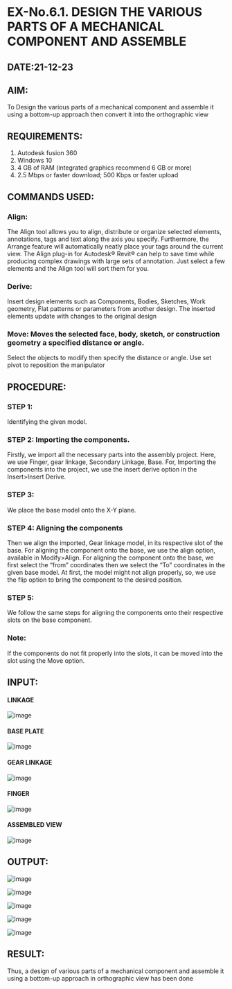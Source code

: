 # EX-No.6.1. DESIGN THE VARIOUS PARTS OF A MECHANICAL COMPONENT AND ASSEMBLE

## DATE:21-12-23

## AIM: 
To Design the various parts of a mechanical component and assemble it using a bottom-up approach then convert it into the orthographic view

## REQUIREMENTS: 
1. Autodesk fusion 360
2. Windows 10
3. 4 GB of RAM (integrated graphics recommend 6 GB or more)
4. 2.5 Mbps or faster download; 500 Kbps or faster upload 

## COMMANDS USED:
### Align: 
The Align tool allows you to align, distribute or organize selected elements, annotations, tags and text along the axis you specify. Furthermore, the Arrange feature will automatically neatly place your tags around the current view.
The Align plug-in for Autodesk® Revit® can help to save time while producing complex drawings with large sets of annotation.
Just select a few elements and the Align tool will sort them for you.

### Derive:
Insert design elements such as Components, Bodies, Sketches, Work geometry, Flat patterns or parameters from another design.
The inserted elements update with changes to the original design

### Move: Moves the selected face, body, sketch, or construction geometry a specified distance or angle.
Select the objects to modify then specify the distance or angle. Use set pivot to reposition the manipulator

## PROCEDURE:
### STEP 1: 
 Identifying the given model.

### STEP 2: Importing the components.
Firstly, we import all the necessary parts into the assembly project. Here, we use Finger, gear linkage, Secondary Linkage, Base. For, Importing the components into the project, we use the insert derive option in the Insert>Insert Derive.

### STEP 3: 
We place the base model onto the X-Y plane.

### STEP 4: Aligning the components
Then we align the imported, Gear linkage model, in its respective slot of the base.
For aligning the component onto the base, we use the align option, available in Modify>Align.
For aligning the component onto the base, we first select the “from” coordinates then we select the “To” coordinates in the given base model. At first, the model might not align properly, so, we use the flip option to bring the component to the desired position.

### STEP 5: 
We follow the same steps for aligning the components onto their respective      slots on the base component.

### Note: 
If the components do not fit properly into the slots, it can be moved into the slot using the Move option.

## INPUT: 

#### LINKAGE
![image](https://user-images.githubusercontent.com/113594316/199413513-8fa5b9db-0546-49d0-ad4c-230b22984d3c.png)

#### BASE PLATE  
![image](https://user-images.githubusercontent.com/113594316/199413545-3b2fd515-6e27-4d28-9da3-c9ce20cb2a42.png)

#### GEAR LINKAGE
![image](https://user-images.githubusercontent.com/113594316/199413566-05708531-fc78-44c9-ab98-4f8a9066d318.png)

#### FINGER
![image](https://user-images.githubusercontent.com/113594316/199413594-5de9578e-5800-4e69-8c76-6a5749e31805.png)

#### ASSEMBLED VIEW
![image](https://user-images.githubusercontent.com/113594316/199413636-df0a61ce-964f-490d-9a16-e5986ebbf403.png)

## OUTPUT:
![image](https://github.com/Priyaadarshinik/EX-No.6.1.-DESIGN-THE-VARIOUS-PARTS-OF-A-MECHANICAL-COMPONENT-AND-ASSEMBLE/assets/150005158/4e396788-2661-4f39-966d-ffbaa93c5c83)

![image](https://github.com/Priyaadarshinik/EX-No.6.1.-DESIGN-THE-VARIOUS-PARTS-OF-A-MECHANICAL-COMPONENT-AND-ASSEMBLE/assets/150005158/86691bce-9818-4e55-bd54-c34b908dca3f)

![image](https://github.com/Priyaadarshinik/EX-No.6.1.-DESIGN-THE-VARIOUS-PARTS-OF-A-MECHANICAL-COMPONENT-AND-ASSEMBLE/assets/150005158/81c3e8b4-8bd4-4baf-b714-2f82b6affed5)

![image](https://github.com/Priyaadarshinik/EX-No.6.1.-DESIGN-THE-VARIOUS-PARTS-OF-A-MECHANICAL-COMPONENT-AND-ASSEMBLE/assets/150005158/95ef2891-b7c8-47a7-b5b5-b8db5351f55b)

![image](https://github.com/Priyaadarshinik/EX-No.6.1.-DESIGN-THE-VARIOUS-PARTS-OF-A-MECHANICAL-COMPONENT-AND-ASSEMBLE/assets/150005158/70f262fe-f844-4d3d-8be6-17494befe91b)

## RESULT:
Thus, a design of various parts of a mechanical component and assemble it using a bottom-up approach in orthographic view has been done
